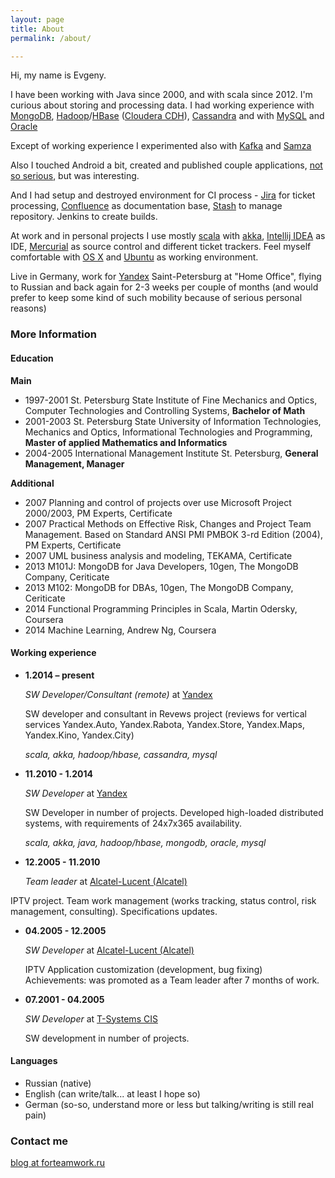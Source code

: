 ```yaml
---
layout: page
title: About
permalink: /about/

---
```

Hi, my name is Evgeny.

I have been working with Java since 2000, and with scala since 2012. I'm curious about storing and processing data. I had working experience with [MongoDB](http://www.mongodb.com/), [Hadoop](https://hadoop.apache.org/)/[HBase](https://hbase.apache.org/) ([Cloudera CDH](http://www.cloudera.com/content/cloudera/en/products-and-services/cdh.html)), [Cassandra](http://cassandra.apache.org/) and with [MySQL](http://www.mysql.com/) and [Oracle](http://www.oracle.com/index.html)

Except of working experience I experimented also with [Kafka](http://kafka.apache.org/) and [Samza](http://samza.incubator.apache.org/)

Also I touched Android a bit, created and published couple applications, [not so serious](https://play.google.com/store/apps/details?id=ru.forteamwork.dfc.a1), but was interesting.  

And I had setup and destroyed environment for CI process - [Jira](https://www.atlassian.com/software/jira) for ticket processing, [Confluence](https://www.atlassian.com/software/confluence) as documentation base, [Stash](https://www.atlassian.com/software/stash) to manage repository. Jenkins to create builds.  

At work and in personal projects I use mostly [scala](http://scala-lang.org/) with [akka](http://akka.io/), [Intellij IDEA](https://www.jetbrains.com/idea/) as IDE, [Mercurial](http://mercurial.selenic.com/) as source control and different ticket trackers. Feel myself comfortable with [OS X](https://www.apple.com/osx/) and [Ubuntu](http://www.ubuntu.com/) as working environment.

Live in Germany, work for [Yandex]((http://www.yandex.ru/)) Saint-Petersburg at "Home Office", flying to Russian and back again for 2-3 weeks per couple of months (and would prefer to keep some kind of such mobility because of serious personal reasons) 

### More Information

#### Education
**Main**

* 1997-2001 St. Petersburg State Institute of Fine Mechanics and Optics, Computer Technologies and Controlling Systems, **Bachelor of Math**
* 2001-2003 St. Petersburg State University of Information Technologies, Mechanics and Optics, Informational Technologies and Programming, **Master of applied Mathematics and Informatics**
* 2004-2005 International Management Institute St. Petersburg, **General Management, Manager**

**Additional**

* 2007 Planning and control of projects over use Microsoft Project 2000/2003, PM Experts, Certificate
* 2007 Practical Methods on Effective Risk, Changes and Project Team Management. Based on Standard ANSI PMI PMBOK 3-rd Edition (2004), PM Experts, Certificate
* 2007 UML business analysis and modeling, TEKAMA, Certificate
* 2013 M101J: MongoDB for Java Developers, 10gen, The MongoDB Company, Ceriticate
* 2013 M102: MongoDB for DBAs, 10gen, The MongoDB Company, Ceriticate
* 2014 Functional Programming Principles in Scala, Martin Odersky, Coursera
* 2014 Machine Learning, Andrew Ng, Coursera
 
#### Working experience
* **1.2014 – present** 

  *SW Developer/Consultant (remote)* at [Yandex](http://www.yandex.ru/) 

  SW developer and consultant in Revews project (reviews for vertical services Yandex.Auto, Yandex.Rabota, Yandex.Store, Yandex.Maps, Yandex.Kino, Yandex.City)
  
  *scala, akka, hadoop/hbase, cassandra, mysql*

* **11.2010 - 1.2014** 
  
  *SW Developer* at [Yandex](http://www.yandex.ru/)

  SW Developer in number of projects. Developed high-loaded distributed systems, with requirements of 24x7x365 availability.

  *scala, akka, java, hadoop/hbase, mongodb, oracle, mysql*

* **12.2005 - 11.2010**

  *Team leader* at [Alcatel-Lucent (Alcatel)](http://www.alcatel-lucent.com/)
  
IPTV project. Team work management (works tracking, status control, risk management, consulting). Specifications updates.

* **04.2005 - 12.2005**

  *SW Developer* at [Alcatel-Lucent (Alcatel)](http://www.alcatel-lucent.com/)

  IPTV Application customization (development, bug fixing)Achievements: was promoted as a Team leader after 7 months of work.* **07.2001 - 04.2005**

  *SW Developer* at [T-Systems CIS](http://www.t-systems.ru/)

  SW development in number of projects.

#### Languages
* Russian (native)
* English (can write/talk... at least I hope so)
* German (so-so, understand more or less but talking/writing is still real pain)

### Contact me

[blog at forteamwork.ru](mailto:blog@forteamwork.ru)
